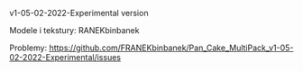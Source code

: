 v1-05-02-2022-Experimental version

Modele i tekstury: RANEKbinbanek

Problemy:  https://github.com/FRANEKbinbanek/Pan_Cake_MultiPack_v1-05-02-2022-Experimental/issues
